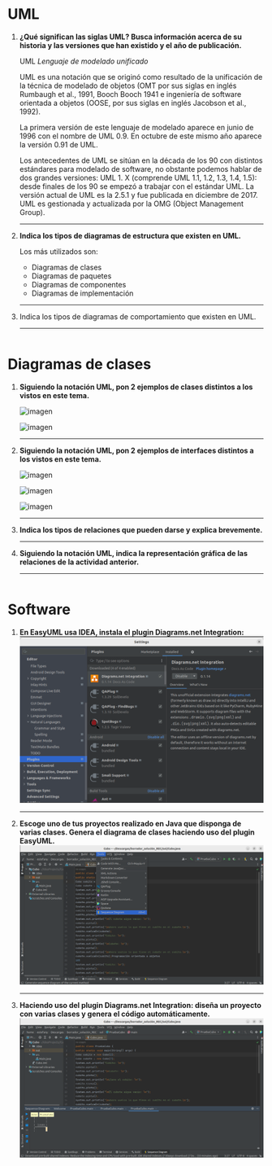 # UML

1. **¿Qué significan las siglas UML? Busca información acerca de su  historia y las versiones que han existido y el año de publicación.**

   UML *Lenguaje de modelado unificado*

   UML es una notación que se originó como resultado de la unificación de la técnica de modelado de objetos (OMT por sus siglas en inglés Rumbaugh et al., 1991, Booch Booch  1941 e ingeniería de software orientada a objetos (OOSE, por sus siglas en inglés Jacobson et al., 1992).

   La primera versión de este lenguaje de modelado aparece en junio de 1996 con el nombre de UML 0.9. En octubre de este mismo año aparece la versión 0.91 de UML.

   Los antecedentes de UML se sitúan en la década de los  90 con distintos estándares para modelado de software, no obstante  podemos hablar de dos grandes versiones: UML 1. X (comprende UML 1.1, 1.2, 1.3, 1.4, 1.5): desde finales de los 90 se empezó a trabajar con el estándar UML. La versión actual de UML es la 2.5.1 y fue publicada en diciembre de 2017. UML es gestionada y actualizada por la OMG (Object Management Group).

   

   ------

2. **Indica los tipos de diagramas de estructura que existen en UML.**

   Los más utilizados son:

   - Diagramas de clases
   - Diagramas de paquetes
   - Diagramas de componentes
   - Diagramas de implementación

   ------

3. Indica los tipos de diagramas de comportamiento que existen en UML.

   ------

```

```

#   Diagramas de clases

1. **Siguiendo la notación UML, pon 2 ejemplos de clases distintos a los vistos en este tema.**

   ![imagen](https://user-images.githubusercontent.com/113978919/212051624-41fc6d90-c3bb-4c2a-9a5e-d51e381daf99.png)

   ![imagen](https://user-images.githubusercontent.com/113978919/212051624-41fc6d90-c3bb-4c2a-9a5e-d51e381daf99.png)

   ------

2. **Siguiendo la notación UML, pon 2 ejemplos de interfaces distintos a los vistos en este tema.**

   ![imagen](https://user-images.githubusercontent.com/113978919/212051624-41fc6d90-c3bb-4c2a-9a5e-d51e381daf99.png)

   ![imagen](https://user-images.githubusercontent.com/113978919/212051624-41fc6d90-c3bb-4c2a-9a5e-d51e381daf99.png)

   ![imagen](https://user-images.githubusercontent.com/113978919/212051624-41fc6d90-c3bb-4c2a-9a5e-d51e381daf99.png)

   ------

3. **Indica los tipos de relaciones que pueden darse y explica brevemente.**

   ------

4. **Siguiendo la notación UML, indica la representación gráfica de las relaciones de la actividad anterior.**

   ------

```

```

#   Software

1. **En EasyUML usa IDEA, instala el plugin Diagrams.net Integration:**
 ![imagen](https://github.com/estefany89/Primera-clase-de-Daw1.Entorno-de-desarrollo/blob/da6fb919d3472cecea1ae2fc161d2abc998360a6/imagenes/D1.png)
  
   ------

2. **Escoge uno de tus proyectos realizado en Java que disponga de varias clases. Genera el diagrama de clases haciendo uso del plugin EasyUML.**
 ![imagen](https://github.com/estefany89/Primera-clase-de-Daw1.Entorno-de-desarrollo/blob/d2bc5404f47392eb68ca04cada06fb8a805609f8/imagenes/D2.png)

   ------

3. **Haciendo uso del plugin Diagrams.net Integration: diseña un proyecto con varias clases y genera el código automáticamente.**
![imagen](https://github.com/estefany89/Primera-clase-de-Daw1.Entorno-de-desarrollo/blob/d2bc5404f47392eb68ca04cada06fb8a805609f8/imagenes/D3.png)
   

